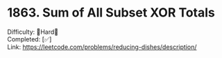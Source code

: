 # 1863. Sum of All Subset XOR Totals

Difficulty: 🔴Hard🔴 \
Completed: [✅] \
Link: https://leetcode.com/problems/reducing-dishes/description/